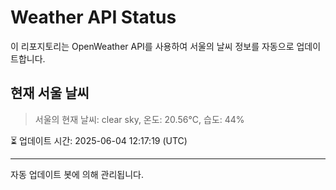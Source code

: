 
# Weather API Status

이 리포지토리는 OpenWeather API를 사용하여 서울의 날씨 정보를 자동으로 업데이트합니다.

## 현재 서울 날씨
> 서울의 현재 날씨: clear sky, 온도: 20.56°C, 습도: 44%

⏳ 업데이트 시간: 2025-06-04 12:17:19 (UTC)

---
자동 업데이트 봇에 의해 관리됩니다.

